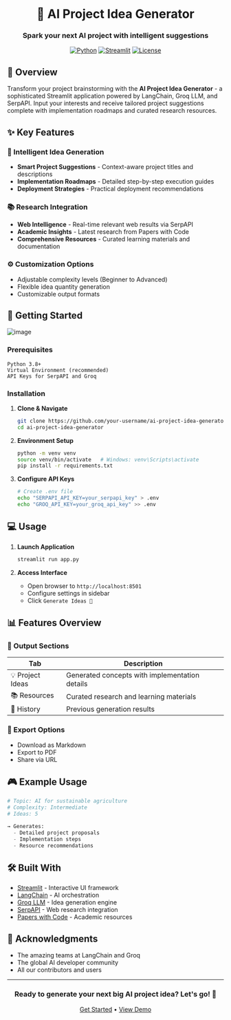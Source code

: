 <div align="center">

# 🚀 AI Project Idea Generator

### Spark your next AI project with intelligent suggestions

[![Python](https://img.shields.io/badge/Python-3.8+-blue.svg)](https://www.python.org/downloads/)
[![Streamlit](https://img.shields.io/badge/Streamlit-1.0+-red.svg)](https://streamlit.io/)
[![License](https://img.shields.io/badge/License-MIT-green.svg)](LICENSE)

</div>

## 🎯 Overview

Transform your project brainstorming with the **AI Project Idea Generator** - a sophisticated Streamlit application powered by LangChain, Groq LLM, and SerpAPI. Input your interests and receive tailored project suggestions complete with implementation roadmaps and curated research resources.

## ✨ Key Features

### 🤖 Intelligent Idea Generation
- **Smart Project Suggestions** - Context-aware project titles and descriptions
- **Implementation Roadmaps** - Detailed step-by-step execution guides
- **Deployment Strategies** - Practical deployment recommendations

### 📚 Research Integration
- **Web Intelligence** - Real-time relevant web results via SerpAPI
- **Academic Insights** - Latest research from Papers with Code
- **Comprehensive Resources** - Curated learning materials and documentation

### ⚙️ Customization Options
- Adjustable complexity levels (Beginner to Advanced)
- Flexible idea quantity generation
- Customizable output formats

## 🚀 Getting Started
![image](https://github.com/user-attachments/assets/10a55509-f85f-4587-9787-98fc561c8b69)

### Prerequisites
```plaintext
Python 3.8+
Virtual Environment (recommended)
API Keys for SerpAPI and Groq
```

### Installation

1. **Clone & Navigate**
   ```bash
   git clone https://github.com/your-username/ai-project-idea-generator.git
   cd ai-project-idea-generator
   ```

2. **Environment Setup**
   ```bash
   python -m venv venv
   source venv/bin/activate   # Windows: venv\Scripts\activate
   pip install -r requirements.txt
   ```

3. **Configure API Keys**
   ```bash
   # Create .env file
   echo "SERPAPI_API_KEY=your_serpapi_key" > .env
   echo "GROQ_API_KEY=your_groq_api_key" >> .env
   ```

## 💻 Usage

1. **Launch Application**
   ```bash
   streamlit run app.py
   ```

2. **Access Interface**
   - Open browser to `http://localhost:8501`
   - Configure settings in sidebar
   - Click `Generate Ideas 🎯`

## 📊 Features Overview

### 📑 Output Sections

| Tab | Description |
|-----|-------------|
| 💡 Project Ideas | Generated concepts with implementation details |
| 📚 Resources | Curated research and learning materials |
| 🔄 History | Previous generation results |

### 💾 Export Options
- Download as Markdown
- Export to PDF
- Share via URL

## 🎮 Example Usage

```python
# Topic: AI for sustainable agriculture
# Complexity: Intermediate
# Ideas: 5

→ Generates:
  - Detailed project proposals
  - Implementation steps
  - Resource recommendations
```

## 🛠️ Built With

- [Streamlit](https://streamlit.io/) - Interactive UI framework
- [LangChain](https://langchain.com/) - AI orchestration
- [Groq LLM](https://groq.com/) - Idea generation engine
- [SerpAPI](https://serpapi.com/) - Web research integration
- [Papers with Code](https://paperswithcode.com/) - Academic resources


## 🙏 Acknowledgments

- The amazing teams at LangChain and Groq
- The global AI developer community
- All our contributors and users

---

<div align="center">

### Ready to generate your next big AI project idea? Let's go! 🚀

[Get Started](#-getting-started) • [View Demo](https://ai-project-generator-aic-bhopal.streamlit.app/)

</div>

